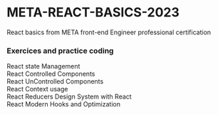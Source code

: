 # META-REACT-BASICS-2023
React basics from META front-end Engineer professional certification <br/>
### Exercices and practice coding <br/>
React state Management<br/>
React Controlled Components<br/>
React UnControlled Components<br/>
React Context usage<br/>
React Reducers
Design System with React<br/>
React Modern Hooks and Optimization


